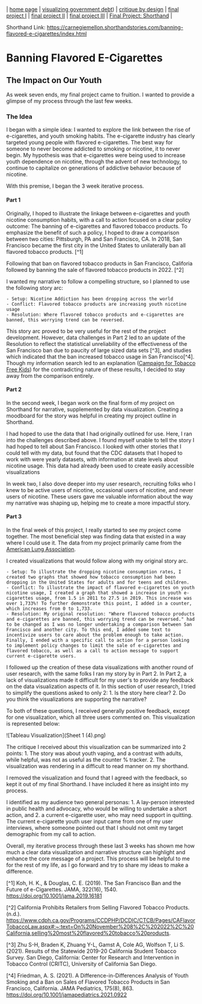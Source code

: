 | [home page](https://kulmeher.github.io/TSWD-Repository/) | [visualizing government debt](https://kulmeher.github.io/TSWD-Repository/visualizing-government-debt.html)) | [critique by design](https://kulmeher.github.io/TSWD-Repository/critique-by-design.html) | [final project I](https://kulmeher.github.io/TSWD-Repository/final-project-part-one) | [final project II](https://kulmeher.github.io/TSWD-Repository/final-project-part-two) | [final project III](https://kulmeher.github.io/TSWD-Repository/final-project-part-three) | [Final Project: Shorthand](https://carnegiemellon.shorthandstories.com/banning-flavored-e-cigarettes/index.html) |

Shorthand Link: https://carnegiemellon.shorthandstories.com/banning-flavored-e-cigarettes/index.html

# Banning Flavored E-Cigarettes
## The Impact on Our Youth

As week seven ends, my final project came to fruition. I wanted to provide a glimpse of my process through the last few weeks. 

### The Idea
I began with a simple idea: I wanted to explore the link between the rise of e-cigarettes, and youth smoking habits. The e-cigarette industry has clearly targeted young people with flavored e-cigarettes. The best way for someone to never become addicted to smoking or nicotine, it to never begin. My hypothesis was that e-cigarettes were being used to increase youth dependence on nicotine, through the advent of new technology, to continue to capitalize on generations of addictive behavior because of nicotine.

With this premise, I began the 3 week iterative process. 

#### Part 1 
Originally, I hoped to illustrate the linkage between e-cigarettes and youth nicotine consumption habits, with a call to action focused on a clear policy outcome: The banning of e-cigarettes and flavored tobacco products. To emphasize the benefit of such a policy, I hoped to draw a comparison between two cities: Pittsburgh, PA and San Francisco, CA. In 2018, San Francisco became the first city in the United States to unilaterally ban all flavored tobacco products. [^1]

Following that ban on flavored tobacco products in San Francisco, Califoria followed by banning the sale of flavored tobacco products in 2022. [^2]

I wanted my narrative to follow a compelling structure, so I planned to use the following story arc: 

    - Setup: Nicotine Addiction has been dropping across the world
    - Conflict: Flavored tobacco products are increasing youth nicotine usage
    - Resolution: Where flavored tobacco products and e-cigarettes are banned, this worrying trend can be reversed. 

This story arc proved to be very useful for the rest of the project development. However, data challenges in Part 2 led to an update of the Resolution to reflect the statistical unreliability of the effectiveness of the San Francisco ban due to paucity of large sized data sets [^3], and studies which indicated that the ban increased tobacco usage in San Francisco[^4]. Though my information search led to an explanation ([Campaign for Tobacco Free Kids](https://www.tobaccofreekids.org/assets/factsheets/0416.pdf)) for the contradicting nature of these results, I decided to stay away from the comparison entirely. 

#### Part 2
In the second week, I began work on the final form of my project on Shorthand for narrative, supplemented by data visualization. Creating a moodboard for the story was helpful in creating my project outline in Shorthand. 

I had hoped to use the data that I had originally outlined for use. Here, I ran into the challenges described above. I found myself unable to tell the story I had hoped to tell about San Francisco. I looked with other stories that I could tell with my data, but found that the CDC datasets that I hoped to work with were yearly datasets, with information at state levels about nicotine usage. This data had already been used to create easily accessible visualizations

In week two, I also dove deeper into my user research, recruiting folks who I knew to be active users of nicotine, occasional users of nicotine, and never users of nicotine. These users gave me valuable information about the way my narrative was shaping up, helping me to create a more impactful story. 

#### Part 3
In the final week of this project, I really started to see my project come together. The most beneficial step was finding data that existed in a way where I could use it. The data from my project primarily came from the [American Lung Association](https://www.lung.org/research/trends-in-lung-disease/tobacco-trends-brief/overall-tobacco-trends). 

I created visualizations that would follow along with my original story arc. 

    - Setup: To illustrate the dropping nicotine consumption rates, I created two graphs that showed how tobacco consumption had been dropping in the United States for adults and for teens and children. 
    - Conflict: To illustrate the impact of flavored e-cigarettes on youth nicotine usage, I created a graph that showed a increase in youth e-cigarettes usage, from 1.5 in 2011 to 27.5 in 2019. This increase was over 1,733%! To further demonstrate this point, I added in a counter, which increases from 0 to 1,733. 
    - Resolution: My original resolution: "Where flavored tobacco products and e-cigarettes are banned, this worrying trend can be reversed." had to be changed as I was no longer undertaking a comparison between San Francisco and another city. To this end, I added some text to incentivize users to care about the problem enough to take action. Finally, I ended with a specific call to action for a person looking to implement policy changes to limit the sale of e-cigarettes and flavored tobacco, as well as a call to action message to support current e-cigarette users. 
    
I followed up the creation of these data visualizations with another round of user research, with the same folks I ran my story by in Part 2. In Part 2, a lack of visualizations made it difficult for my user's to provide any feedback on the data visualization aspects of it. In this section of user research, I tried to simplify the questions asked to only 2: 
    1. Is the story here clear? 
    2. Do you think the visualizations are supporting the narrative? 

To both of these questions, I received generally positive feedback, except for one visualization, which all three users commented on. This visualization is represented below: 

![Tableau Visualization](Sheet 1 (4).png)

The critique I received about this visualization can be summarized into 2 points: 1. The story was about youth vaping, and a contrast with adults, while helpful, was not as useful as the counter % tracker. 2. The visualization was rendering in a difficult to read manner on my shorthand.

I removed the visualization and found that I agreed with the feedback, so kept it out of my final Shorthand. I have included it here as insight into my process. 

I identified as my audience two general personas: 1. A lay-person interested in public health and advocacy, who would be willing to undertake a short action, and 2. a current e-cigarette user, who may need support in quitting. The current e-cigarette youth user input came from one of my user interviews, where someone pointed out that I should not omit my target demographic from my call to action. 

Overall, my iterative process through these last 3 weeks has shown me how much a clear data visualization and narrative structure can highlight and enhance the core message of a project. This process will be helpful to me for the rest of my life, as I go forward and try to share my ideas to make a difference. 

[^1] Koh, H. K., & Douglas, C. E. (2019). The San Francisco Ban and the Future of e-Cigarettes. JAMA, 322(16), 1540. https://doi.org/10.1001/jama.2019.16181

[^2] California Prohibits Retailers from Selling Flavored Tobacco Products. (n.d.). https://www.cdph.ca.gov/Programs/CCDPHP/DCDIC/CTCB/Pages/CAFlavorTobaccoLaw.aspx#:~:text=On%20November%208%2C%202022%2C%20California,selling%20most%20flavored%20tobacco%20products.

[^3] Zhu S-H, Braden K, Zhuang Y-L, Gamst A, Cole AG, Wolfson T, Li S. (2021).
Results of the Statewide 2019-20 California Student Tobacco Survey. San Diego, California: Center
for Research and Intervention in Tobacco Control (CRITC), University of California San Diego. 

[^4] Friedman, A. S. (2021). A Difference-in-Differences Analysis of Youth Smoking and a Ban on Sales of Flavored Tobacco Products in San Francisco, California. JAMA Pediatrics, 175(8), 863. https://doi.org/10.1001/jamapediatrics.2021.0922 


